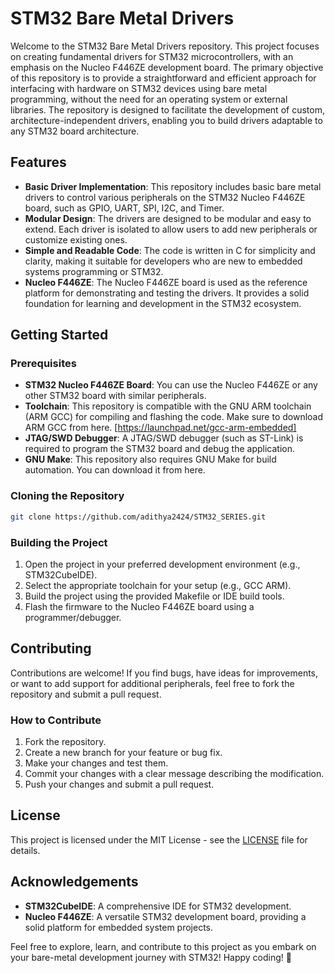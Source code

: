 # STM32 Bare Metal Drivers

Welcome to the STM32 Bare Metal Drivers repository. This project focuses on creating fundamental drivers for STM32 microcontrollers, with an emphasis on the Nucleo F446ZE development board. The primary objective of this repository is to provide a straightforward and efficient approach for interfacing with hardware on STM32 devices using bare metal programming, without the need for an operating system or external libraries. The repository is designed to facilitate the development of custom, architecture-independent drivers, enabling you to build drivers adaptable to any STM32 board architecture.

## Features

- **Basic Driver Implementation**: This repository includes basic bare metal drivers to control various peripherals on the STM32 Nucleo F446ZE board, such as GPIO, UART, SPI, I2C, and Timer.
- **Modular Design**: The drivers are designed to be modular and easy to extend. Each driver is isolated to allow users to add new peripherals or customize existing ones.
- **Simple and Readable Code**: The code is written in C for simplicity and clarity, making it suitable for developers who are new to embedded systems programming or STM32.
- **Nucleo F446ZE**: The Nucleo F446ZE board is used as the reference platform for demonstrating and testing the drivers. It provides a solid foundation for learning and development in the STM32 ecosystem.

## Getting Started

### Prerequisites

- **STM32 Nucleo F446ZE Board**: You can use the Nucleo F446ZE or any other STM32 board with similar peripherals.
- **Toolchain**: This repository is compatible with the GNU ARM toolchain (ARM GCC) for compiling and flashing the code. Make sure to download ARM GCC from here. [https://launchpad.net/gcc-arm-embedded]
- **JTAG/SWD Debugger**: A JTAG/SWD debugger (such as ST-Link) is required to program the STM32 board and debug the application.
- **GNU Make**: This repository also requires GNU Make for build automation. You can download it from here.

### Cloning the Repository

```bash
git clone https://github.com/adithya2424/STM32_SERIES.git
```

### Building the Project

1. Open the project in your preferred development environment (e.g., STM32CubeIDE).
2. Select the appropriate toolchain for your setup (e.g., GCC ARM).
3. Build the project using the provided Makefile or IDE build tools.
4. Flash the firmware to the Nucleo F446ZE board using a programmer/debugger.

## Contributing

Contributions are welcome! If you find bugs, have ideas for improvements, or want to add support for additional peripherals, feel free to fork the repository and submit a pull request.

### How to Contribute

1. Fork the repository.
2. Create a new branch for your feature or bug fix.
3. Make your changes and test them.
4. Commit your changes with a clear message describing the modification.
5. Push your changes and submit a pull request.

## License

This project is licensed under the MIT License - see the [LICENSE](LICENSE) file for details.

## Acknowledgements

- **STM32CubeIDE**: A comprehensive IDE for STM32 development.
- **Nucleo F446ZE**: A versatile STM32 development board, providing a solid platform for embedded system projects.

Feel free to explore, learn, and contribute to this project as you embark on your bare-metal development journey with STM32! Happy coding! 🚀
